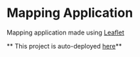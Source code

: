 # Mapping Application

Mapping application made using [Leaflet](https://leafletjs.com)

** This project is auto-deployed [here](https://thomasvanbommel.github.io/leaflet-mapping/)**